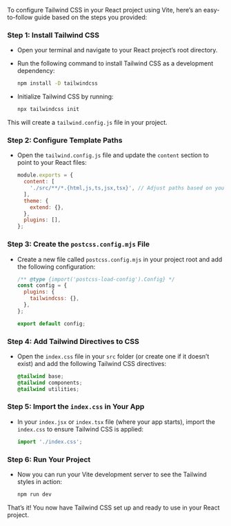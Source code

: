 To configure Tailwind CSS in your React project using Vite, here’s an easy-to-follow guide based on the steps you provided:

### Step 1: Install Tailwind CSS
- Open your terminal and navigate to your React project’s root directory.
- Run the following command to install Tailwind CSS as a development dependency:
  ```bash
  npm install -D tailwindcss
  ```

- Initialize Tailwind CSS by running:
  ```bash
  npx tailwindcss init
  ```

This will create a `tailwind.config.js` file in your project.

### Step 2: Configure Template Paths
- Open the `tailwind.config.js` file and update the `content` section to point to your React files:
  ```js
  module.exports = {
    content: [
      './src/**/*.{html,js,ts,jsx,tsx}', // Adjust paths based on your project
    ],
    theme: {
      extend: {},
    },
    plugins: [],
  };
  ```

### Step 3: Create the `postcss.config.mjs` File
- Create a new file called `postcss.config.mjs` in your project root and add the following configuration:

  ```js
  /** @type {import('postcss-load-config').Config} */
  const config = {
    plugins: {
      tailwindcss: {},
    },
  };

  export default config;
  ```

### Step 4: Add Tailwind Directives to CSS
- Open the `index.css` file in your `src` folder (or create one if it doesn’t exist) and add the following Tailwind CSS directives:

  ```css
  @tailwind base;
  @tailwind components;
  @tailwind utilities;
  ```

### Step 5: Import the `index.css` in Your App
- In your `index.jsx` or `index.tsx` file (where your app starts), import the `index.css` to ensure Tailwind CSS is applied:

  ```js
  import './index.css';
  ```

### Step 6: Run Your Project
- Now you can run your Vite development server to see the Tailwind styles in action:
  ```bash
  npm run dev
  ```

That’s it! You now have Tailwind CSS set up and ready to use in your React project.
